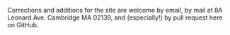 Corrections and additions for the site are welcome by email, by mail at 8A Leonard Ave. Cambridge MA 02139, and (especially!) by pull request here on GitHub.

